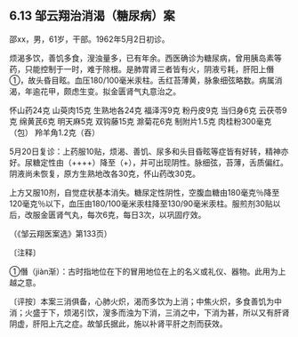 ## 6.13 邹云翔治消渴（糖尿病）案

邵xx，男，61岁，干部。1962年5月2日初诊。

烦渴多饮，善饥多食，溲浊量多，已有年余。西医确诊为糖尿病，曾用胰岛素等药，只能控制于一时，难于除根。是肺胃肾三者皆有火，阴液亏耗，肝阳上僭①，故头昏目眩。血压180/100毫米汞柱。舌红苔薄黄，脉象细弦略数。病属消渴，年逾花甲，颇虑生变。拟金匮肾气丸意治之。

怀山药24克 山萸肉15克 生熟地各24克 福泽泻9克 粉丹皮9克 当归身6克 云茯苓9克 绵黄芪6克 明天麻5克 双钩藤15克 滁菊花6克 制附片1.5克 肉桂粉300毫克（包） 羚羊角1.2克（吞）

5月20日复诊：上药服10贴，烦渴、善饥、尿多和头目昏眩等症皆有好转，精神亦好。尿糖定性由（++++）降至（+），并可出现阴性。脉细弦，苔薄，舌质偏红。阴液尚未恢复，原方生熟地改各30克，怀山药改30克。

上方又服10剂，自觉症状基本消失。糖尿定性阴性，空腹血糖由180毫克％降至120毫克％以下，血压由180/100毫米汞柱降至130/90毫米汞柱。服煎剂30贴以后，改服金匮肾气丸，每次6克，每日3次，以巩固疗效。

（《邹云翔医案选》第133页）

〔注释〕

①僭（jiàn渐）：古时指地位在下的冒用地位在上的名义或礼仪、器物。此用为上越之意。

〔评按〕本案三消俱备，心肺火炽，渴而多饮为上消；中焦火炽，多食善饥为中消；火盛于下，烦渴引饮，溲多而浊为下消，三消之中，下消为甚，所以又有肝肾阴虚，肝阳上亢之症。故邹氏据此，施以补肾平肝之剂而获效。
